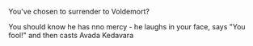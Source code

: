 You've chosen to surrender to Voldemort? 

You should know he has nno mercy - he laughs in your face, says "You fool!" and then casts Avada Kedavara